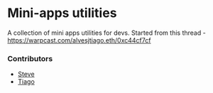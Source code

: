 # Mini-apps utilities

A collection of mini apps utilities for devs. Started from this thread - https://warpcast.com/alvesjtiago.eth/0xc44cf7cf

### Contributors

- [Steve](https://warpcast.com/stevedylandev.eth)
- [Tiago](https://warpcast.com/alvesjtiago.eth)
